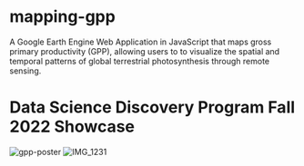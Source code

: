 # mapping-gpp
A Google Earth Engine Web Application in JavaScript that maps gross primary productivity (GPP), allowing users to to visualize the spatial and temporal patterns of global terrestrial photosynthesis through remote sensing.

# Data Science Discovery Program Fall 2022 Showcase
![gpp-poster](https://github.com/katnguyen143/mapping-gpp/assets/30947147/c4a2ff2a-5859-44fb-918e-a2658a04decd)
![IMG_1231](https://github.com/katnguyen143/mapping-gpp/assets/30947147/3dd09036-4a4e-4093-b9b4-b54d7392c248)
